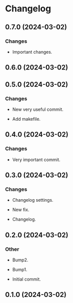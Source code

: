 # Changelog

## 0.7.0 (2024-03-02)

### Changes

- Important changes.
    

## 0.6.0 (2024-03-02)


## 0.5.0 (2024-03-02)

### Changes

- New very useful commit.
    
- Add makefile.
    

## 0.4.0 (2024-03-02)

### Changes

- Very important commit.
    

## 0.3.0 (2024-03-02)

### Changes

- Changelog settings.
    
- New fix.
    
- Changelog.
    

## 0.2.0 (2024-03-02)

### Other

- Bump2.
    
- Bump1.
    
- Initial commit.
    
## 0.1.0 (2024-03-02)
